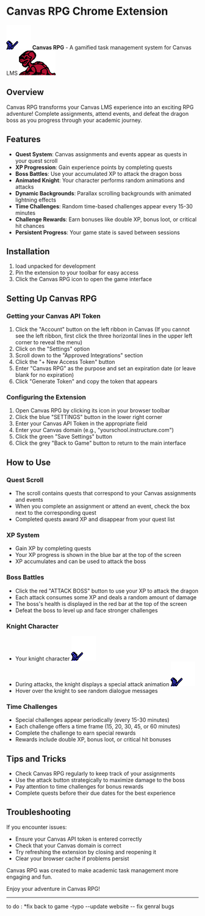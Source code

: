 # Canvas RPG Chrome Extension

![Knight](images/knight.gif) **Canvas RPG** - A gamified task management system for Canvas LMS ![Dragon](images/dragon.gif)

## Overview

Canvas RPG transforms your Canvas LMS experience into an exciting RPG adventure! Complete assignments, attend events, and defeat the dragon boss as you progress through your academic journey.

## Features

- **Quest System**: Canvas assignments and events appear as quests in your quest scroll
- **XP Progression**: Gain experience points by completing quests
- **Boss Battles**: Use your accumulated XP to attack the dragon boss
- **Animated Knight**: Your character performs random animations and attacks
- **Dynamic Backgrounds**: Parallax scrolling backgrounds with animated lightning effects
- **Time Challenges**: Random time-based challenges appear every 15-30 minutes
- **Challenge Rewards**: Earn bonuses like double XP, bonus loot, or critical hit chances
- **Persistent Progress**: Your game state is saved between sessions

## Installation

1.  load unpacked for development
2. Pin the extension to your toolbar for easy access
3. Click the Canvas RPG icon to open the game interface

## Setting Up Canvas RPG

### Getting your Canvas API Token
1. Click the "Account" button on the left ribbon in Canvas (If you cannot see the left ribbon, first click the three horizontal lines in the upper left corner to reveal the menu)
2. Click on the "Settings" option
3. Scroll down to the "Approved Integrations" section
4. Click the "+ New Access Token" button
5. Enter "Canvas RPG" as the purpose and set an expiration date (or leave blank for no expiration)
6. Click "Generate Token" and copy the token that appears

### Configuring the Extension
1. Open Canvas RPG by clicking its icon in your browser toolbar
2. Click the blue "SETTINGS" button in the lower right corner
3. Enter your Canvas API Token in the appropriate field
4. Enter your Canvas domain (e.g., "yourschool.instructure.com")
5. Click the green "Save Settings" button
6. Click the grey "Back to Game" button to return to the main interface

## How to Use

### Quest Scroll
- The scroll contains quests that correspond to your Canvas assignments and events
- When you complete an assignment or attend an event, check the box next to the corresponding quest
- Completed quests award XP and disappear from your quest list

### XP System
- Gain XP by completing quests
- Your XP progress is shown in the blue bar at the top of the screen
- XP accumulates and can be used to attack the boss

### Boss Battles
- Click the red "ATTACK BOSS" button to use your XP to attack the dragon
- Each attack consumes some XP and deals a random amount of damage
- The boss's health is displayed in the red bar at the top of the screen
- Defeat the boss to level up and face stronger challenges

### Knight Character
- Your knight character ![Knight](images/knight.gif) 
- During attacks, the knight displays a special attack animation ![Knight Attack](images/knight-attack.gif)
- Hover over the knight to see random dialogue messages

### Time Challenges
- Special challenges appear periodically (every 15-30 minutes)
- Each challenge offers a time frame (15, 20, 30, 45, or 60 minutes)
- Complete the challenge to earn special rewards
- Rewards include double XP, bonus loot, or critical hit bonuses

## Tips and Tricks

- Check Canvas RPG regularly to keep track of your assignments
- Use the attack button strategically to maximize damage to the boss
- Pay attention to time challenges for bonus rewards
- Complete quests before their due dates for the best experience

## Troubleshooting

If you encounter issues:
- Ensure your Canvas API token is entered correctly
- Check that your Canvas domain is correct
- Try refreshing the extension by closing and reopening it
- Clear your browser cache if problems persist



Canvas RPG was created to make academic task management more engaging and fun.

Enjoy your adventure in Canvas RPG!

-------
to do :
*fix back to game -typo 
--update website
-- fix genral bugs 